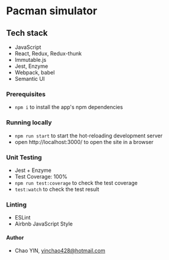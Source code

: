 
# Pacman simulator

## Tech stack

- JavaScript
- React, Redux, Redux-thunk
- Immutable.js
- Jest, Enzyme
- Webpack, babel
- Semantic UI

### Prerequisites 

- `npm i` to install the app's npm dependencies

### Running locally

- `npm run start` to start the hot-reloading development server
- open http://localhost:3000/ to open the site in a browser

### Unit Testing

- Jest + Enzyme
- Test Coverage: 100%
- `npm run test:coverage` to check the test coverage
- `test:watch` to check the test result

### Linting

- ESLint
- Airbnb JavaScript Style

#### Author
- Chao YIN, yinchao428@hotmail.com
